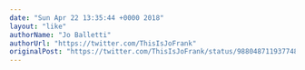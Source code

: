 ```yaml
---
date: "Sun Apr 22 13:35:44 +0000 2018"
layout: "like"
authorName: "Jo Balletti"
authorUrl: "https://twitter.com/ThisIsJoFrank"
originalPost: "https://twitter.com/ThisIsJoFrank/status/988048711937748992"
---
```

